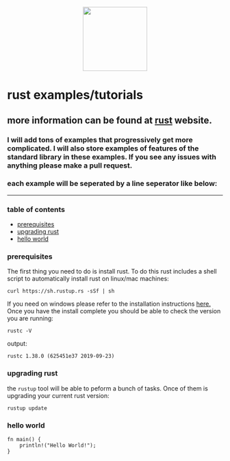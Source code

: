 <p align="center">
  <img width="150" height="150" src="https://www.rust-lang.org/static/images/rust-logo-blk.svg">
</p>

# rust examples/tutorials

## more information can be found at [rust](https://www.rust-lang.org) website.

### I will add tons of examples that progressively get more complicated. I will also store examples of features of the standard library in these examples. If you see any issues with anything please make a pull request.

### each example will be seperated by a line seperator like below:

---

### table of contents

- [prerequisites](#prerequisites)
- [upgrading rust](#upgrading-rust)
- [hello world](#hello-world)

### prerequisites

The first thing you need to do is install rust. To do this rust includes a shell script to automatically install rust on linux/mac machines:

```
curl https://sh.rustup.rs -sSf | sh
```

If you need on windows please refer to the installation instructions [here.](https://www.rust-lang.org/tools/install)
Once you have the install complete you should be able to check the version you are running:

```
rustc -V
```

output:

```
rustc 1.38.0 (625451e37 2019-09-23)
```

### upgrading rust

the `rustup` tool will be able to peform a bunch of tasks. Once of them is upgrading your current rust version:

```
rustup update
```

### hello world

```
fn main() {
    println!("Hello World!");
}
```
